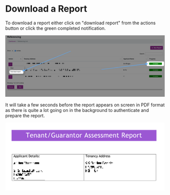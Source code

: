 # Download a Report

To download a report either click on "download report" from the actions button or click the green completed notification.

![](<../.gitbook/assets/CleanShot 2021-01-21 at 10.53.43@2x.png>)

It will take a few seconds before the report appears on screen in PDF format as there is quite a lot going on in the background to authenticate and prepare the report.

![](<../.gitbook/assets/CleanShot 2021-01-21 at 10.55.06@2x.png>)
